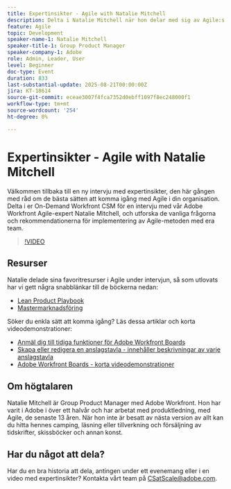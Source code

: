 ```yaml
---
title: Expertinsikter - Agile with Natalie Mitchell
description: Delta i Natalie Mitchell när hon delar med sig av Agile:s bästa praxis, resurser och tips för att implementera Agile med dina Workfront-team.
feature: Agile
topic: Development
speaker-name-1: Natalie Mitchell
speaker-title-1: Group Product Manager
speaker-company-1: Adobe
role: Admin, Leader, User
level: Beginner
doc-type: Event
duration: 833
last-substantial-update: 2025-08-21T00:00:00Z
jira: KT-18614
source-git-commit: eceae3007f4fca7352d0ebff1097f8ec248000f1
workflow-type: tm+mt
source-wordcount: '254'
ht-degree: 0%

---
```



# Expertinsikter - Agile with Natalie Mitchell

Välkommen tillbaka till en ny intervju med expertinsikter, den här gången med råd om de bästa sätten att komma igång med Agile i din organisation. Delta i er On-Demand Workfront CSM för en intervju med vår Adobe Workfront Agile-expert Natalie Mitchell, och utforska de vanliga frågorna och rekommendationerna för implementering av Agile-metoden med era team.

>[!VIDEO](https://video.tv.adobe.com/v/3469891/?learn=on&enablevpops)

## Resurser

Natalie delade sina favoritresurser i Agile under intervjun, så som utlovats har vi gett några snabblänkar till de böckerna nedan:
* [Lean Product Playbook](https://leanproductplaybook.com/)
* [Mastermarknadsföring ](https://masteringmarketingagility.com/)

Söker du enkla sätt att komma igång? Läs dessa artiklar och korta videodemonstrationer:

* [Anmäl dig till tidiga funktioner för Adobe Workfront Boards](https://experienceleague.adobe.com/docs/workfront/using/agile/boards-in-workfront/boards-early-feature-opt-in.html?lang=sv-SE)
* [Skapa eller redigera en anslagstavla - innehåller beskrivningar av varje anslagstavla](https://experienceleague.adobe.com/docs/workfront/using/agile/boards-in-workfront/create-edit-board.html?lang=sv-SE)
* [Adobe Workfront Boards - korta videodemonstrationer](https://experienceleague.adobe.com/docs/workfront/using/agile/boards-in-workfront/boards-video-demonstrations.html?lang=sv-SE)

## Om högtalaren

Natalie Mitchell är Group Product Manager med Adobe Workfront. Hon har varit i Adobe i över ett halvår och har arbetat med produktledning, med Agile, de senaste 13 åren. När hon inte är besatt av nästa version av allt kan du hitta hennes camping, läsning eller tillverkning och försäljning av tidskrifter, skissböcker och annan konst.

## Har du något att dela?

Har du en bra historia att dela, antingen under ett evenemang eller i en video med expertinsikter? Kontakta vårt team på [CSatScale@adobe.com](mailto:CSatScale@adobe.com).
